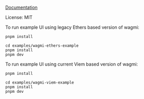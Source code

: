 [Documentation](https://docs.bondprotocol.finance/developers/options-library)

License: MIT

To run example UI using legacy Ethers based version of wagmi:

```
pnpm install

cd examples/wagmi-ethers-example
pnpm install
pnpm dev
```

To run example UI using current Viem based version of wagmi:

```
pnpm install

cd examples/wagmi-viem-example
pnpm install
pnpm dev
```
